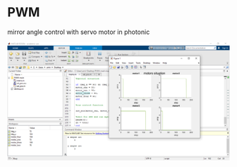 # PWM
mirror angle control with servo motor in photonic  

![matlab](https://github.com/ataeiamirhosein/optic/blob/main/result.bmp)  
